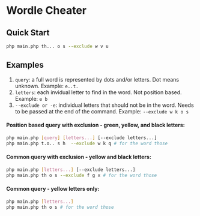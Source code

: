 # Wordle Cheater

## Quick Start
```bash
php main.php th... o s --exclude w v u 
```

## Examples
1. `query`: a full word is represented by dots and/or letters. Dot means unknown. Example: `e..t.`
2. `letters`: each invidual letter to find in the word. Not position based. Example: `e b`
3. `--exclude or -e`: individual letters that should not be in the word. Needs to be passed at the end of the command. Example: `--exclude w k o s`

#### Position based query with exclusion - green, yellow, and black letters: 
```bash
php main.php [query] [letters...] [--exclude letters...]
php main.php t.o.. s h  --exclude w k q # for the word those
```

#### Common query with exclusion - yellow and black letters:
```bash
php main.php [letters...] [--exclude letters...]
php main.php th o s --exclude f g x # for the word those
```

#### Common query - yellow letters only:
```bash
php main.php [letters...]
php main.php th o s # for the word those
```